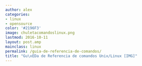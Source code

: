 ```yaml
---
author: alex
categories:
- linux
- opensource
color: '#2196F3'
image: chuletacomandoslinux.png
lastmod: 2016-10-11
layout: post.amp
mainclass: linux
permalink: /guia-de-referencia-de-comandos/
title: "Gu\xEDa de Referencia de comandos Unix/Linux [IMG]"
---
```


<figure>
    <a href="/img/chuletacomandoslinux.png"><amp-img layout="responsive" width="1131" height="1600" src="/img/chuletacomandoslinux.png"></amp-img></a>
</figure>

<!--more-->